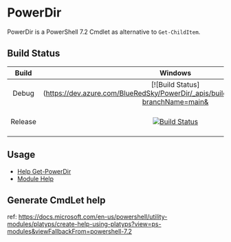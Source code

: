 ﻿# PowerDir

PowerDir is a PowerShell 7.2 Cmdlet as alternative to `Get-ChildItem`.

## Build Status

|  Build  |      Windows    | Linux | MacOS |
|:-------:|:---------------:|------:|:-----:|
| Debug   | [![Build Status](https://dev.azure.com/BlueRedSky/PowerDir/_apis/build/status/PowerDir%20CI?branchName=main&||jobName=Windows&configuration=Windows%20Debug)](https://dev.azure.com/BlueRedSky/PowerDir/_build/latest?definitionId=2&branchName=main) | [![Build Status](https://dev.azure.com/BlueRedSky/PowerDir/_apis/build/status/PowerDir%20CI?branchName=main&jobName=Linux&configuration=Linux%20Debug)](https://dev.azure.com/BlueRedSky/PowerDir/_build/latest?definitionId=2&branchName=main)   | [![Build Status](https://dev.azure.com/BlueRedSky/PowerDir/_apis/build/status/PowerDir%20CI?branchName=main&jobName=MacOS&configuration=MacOS%20Debug)](https://dev.azure.com/BlueRedSky/PowerDir/_build/latest?definitionId=2&branchName=main)   |
| Release | [![Build Status](https://dev.azure.com/BlueRedSky/PowerDir/_apis/build/status/PowerDir%20CI?branchName=main&jobName=Windows&configuration=Windows%20Release)](https://dev.azure.com/BlueRedSky/PowerDir/_build/latest?definitionId=2&branchName=main) | [![Build Status](https://dev.azure.com/BlueRedSky/PowerDir/_apis/build/status/PowerDir%20CI?branchName=main&jobName=Linux&configuration=Linux%20Release)](https://dev.azure.com/BlueRedSky/PowerDir/_build/latest?definitionId=2&branchName=main) | [![Build Status](https://dev.azure.com/BlueRedSky/PowerDir/_apis/build/status/PowerDir%20CI?branchName=main&jobName=MacOS&configuration=MacOS%20Release)](https://dev.azure.com/BlueRedSky/PowerDir/_build/latest?definitionId=2&branchName=main) |




## Usage

- [Help Get-PowerDir](./PowerDir/doc/Get-PowerDir.md)
- [Module Help](./PowerDir/doc/PowerDir.GetPowerDir.md)


## Generate CmdLet help

ref: https://docs.microsoft.com/en-us/powershell/utility-modules/platyps/create-help-using-platyps?view=ps-modules&viewFallbackFrom=powershell-7.2
